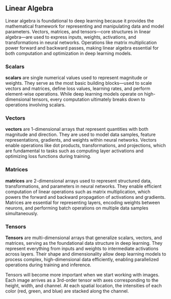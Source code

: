 ## Linear Algebra
Linear algebra is foundational to deep learning because it provides the mathematical framework 
for representing and manipulating data and model parameters. Vectors, matrices, and tensors—core 
structures in linear algebra—are used to express inputs, weights, activations, and transformations 
in neural networks. Operations like matrix multiplication power forward and backward passes, 
making linear algebra essential for both computation and optimization in deep learning models.



### Scalars
**scalars** are single numerical values used to represent 
magnitude or weights. They serve as the most basic building blocks—used to scale vectors and matrices, 
define loss values, learning rates, and perform element-wise operations. While deep learning models 
operate on high-dimensional tensors, every computation ultimately breaks down to operations involving scalars.




### Vectors
**vectors** are 1-dimensional arrays that represent quantities 
with both magnitude and direction. They are used to model data samples, feature representations, 
gradients, and weights within neural networks. Vectors enable operations like dot products, 
transformations, and projections, which are fundamental to tasks such as computing layer 
activations and optimizing loss functions during training.




### Matrices
**matrices** are 2-dimensional arrays used to represent structured data, 
transformations, and parameters in neural networks. They enable efficient computation of linear operations
such as matrix multiplication, which powers the forward and backward propagation of activations and 
gradients. Matrices are essential for representing layers, encoding weights between neurons, 
and performing batch operations on multiple data samples simultaneously.





### Tensors

**Tensors** are multi-dimensional arrays that generalize scalars, vectors, and matrices, serving as 
the foundational data structure in deep learning. They represent everything from inputs and 
weights to intermediate activations across layers. Their shape and dimensionality allow deep 
learning models to process complex, high-dimensional data efficiently, enabling parallelized 
operations during training and inference.


Tensors will become more important when we start working with images. Each image arrives as a 
3rd-order tensor with axes corresponding to the height, width, and channel. 
At each spatial location, the intensities of each color (red, green, and blue) are 
stacked along the channel.












































